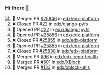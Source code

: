 ### Hi there 👋

<img align="left" src="https://github-readme-stats.vercel.app/api?username=UsamaSadiq&custom_title=Usama Sadiq&show_icons=true&theme=dark&hide=stars&count_private=true&include_all_commits=true" />

<!--START_SECTION:activity-->
1. 🎉 Merged PR [#25846](https://github.com/edx/edx-platform/pull/25846) in [edx/edx-platform](https://github.com/edx/edx-platform)
2. ❌ Closed PR [#22](https://github.com/edx/django-pyfs/pull/22) in [edx/django-pyfs](https://github.com/edx/django-pyfs)
3. 💪 Opened PR [#22](https://github.com/edx/django-pyfs/pull/22) in [edx/django-pyfs](https://github.com/edx/django-pyfs)
4. 💪 Opened PR [#25856](https://github.com/edx/edx-platform/pull/25856) in [edx/edx-platform](https://github.com/edx/edx-platform)
5. ❌ Closed PR [#25855](https://github.com/edx/edx-platform/pull/25855) in [edx/edx-platform](https://github.com/edx/edx-platform)
6. 💪 Opened PR [#25855](https://github.com/edx/edx-platform/pull/25855) in [edx/edx-platform](https://github.com/edx/edx-platform)
7. ❌ Closed PR [#25838](https://github.com/edx/edx-platform/pull/25838) in [edx/edx-platform](https://github.com/edx/edx-platform)
8. 🎉 Merged PR [#96](https://github.com/edx/edx-repo-health/pull/96) in [edx/edx-repo-health](https://github.com/edx/edx-repo-health)
9. 🎉 Merged PR [#501](https://github.com/edx/XBlock/pull/501) in [edx/XBlock](https://github.com/edx/XBlock)
10. 🎉 Merged PR [#133](https://github.com/edx/xblock-utils/pull/133) in [edx/xblock-utils](https://github.com/edx/xblock-utils)
<!--END_SECTION:activity-->

<!--START_SECTION:waka-->
<!--END_SECTION:waka-->

<!--
**UsamaSadiq/UsamaSadiq** is a ✨ _special_ ✨ repository because its `README.md` (this file) appears on your GitHub profile.

Here are some ideas to get you started:

- 🔭 I’m currently working on ...
- 🌱 I’m currently learning ...
- 👯 I’m looking to collaborate on ...
- 🤔 I’m looking for help with ...
- 💬 Ask me about ...
- 📫 How to reach me: ...
- 😄 Pronouns: ...
- ⚡ Fun fact: ...
-->
